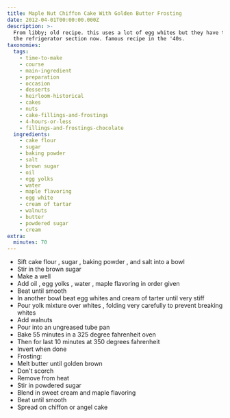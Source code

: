 ```yaml
---
title: Maple Nut Chiffon Cake With Golden Butter Frosting
date: 2012-04-01T00:00:00.000Z
description: >-
  From libby; old recipe. this uses a lot of egg whites but they have them in
  the refrigerator section now. famous recipe in the '40s.
taxonomies:
  tags:
    - time-to-make
    - course
    - main-ingredient
    - preparation
    - occasion
    - desserts
    - heirloom-historical
    - cakes
    - nuts
    - cake-fillings-and-frostings
    - 4-hours-or-less
    - fillings-and-frostings-chocolate
  ingredients:
    - cake flour
    - sugar
    - baking powder
    - salt
    - brown sugar
    - oil
    - egg yolks
    - water
    - maple flavoring
    - egg white
    - cream of tartar
    - walnuts
    - butter
    - powdered sugar
    - cream
extra:
  minutes: 70
---
```

 - Sift cake flour , sugar , baking powder , and salt into a bowl
 - Stir in the brown sugar
 - Make a well
 - Add oil , egg yolks , water , maple flavoring in order given
 - Beat until smooth
 - In another bowl beat egg whites and cream of tarter until very stiff
 - Pour yolk mixture over whites , folding very carefully to prevent breaking whites
 - Add walnuts
 - Pour into an ungreased tube pan
 - Bake 55 minutes in a 325 degree fahrenheit oven
 - Then for last 10 minutes at 350 degrees fahrenheit
 - Invert when done
 - Frosting:
 - Melt butter until golden brown
 - Don't scorch
 - Remove from heat
 - Stir in powdered sugar
 - Blend in sweet cream and maple flavoring
 - Beat until smooth
 - Spread on chiffon or angel cake

